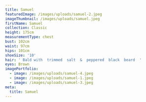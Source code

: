 ```yaml
---
title: Samuel
featuredImage: /images/uploads/samuel-2.jpeg
imageThumbnail: /images/uploads/samuel.jpeg
firstName: Samuel
collection: Classic
height: 175cm
measurementType: chest
bust: 102cm
waist: 97cm
hips: 101cm
shoeSize: '10'
hair: ' Bald with  trimmed  salt  &  peppered  black  beard  '
eyes: Brown
imagePortfolio:
  - image: /images/uploads/samuel-4.jpeg
  - image: /images/uploads/samuel-1.jpeg
  - image: /images/uploads/samuel-3.jpeg
meta:
  title: Samuel
---
```


